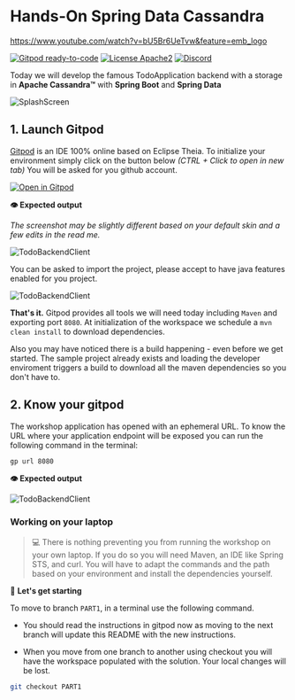 
# Hands-On Spring Data Cassandra

https://www.youtube.com/watch?v=bU5Br6UeTvw&feature=emb_logo


[![Gitpod ready-to-code](https://img.shields.io/badge/Gitpod-ready--to--code-blue?logo=gitpod)](https://gitpod.io/#https://github.com/DataStax-Academy/workshop-spring-data-cassandra) 
[![License Apache2](https://img.shields.io/hexpm/l/plug.svg)](http://www.apache.org/licenses/LICENSE-2.0)
[![Discord](https://img.shields.io/discord/685554030159593522)](https://discord.com/widget?id=685554030159593522&theme=dark)

Today we will develop the famous TodoApplication backend with a storage in **Apache Cassandra™** with **Spring Boot** and **Spring Data**

![SplashScreen](https://github.com/DataStax-Academy/workshop-spring-data-cassandra/blob/main/images/splash.jpeg?raw=true)


## 1. Launch Gitpod

[Gitpod](https://www.gitpod.io/) is an IDE 100% online based on Eclipse Theia. To initialize your environment simply click on the button below *(CTRL + Click to open in new tab)* You will be asked for you github account.

[![Open in Gitpod](https://gitpod.io/button/open-in-gitpod.svg)](https://gitpod.io/#https://github.com/DataStax-Academy/workshop-spring-data-cassandra)

**👁️ Expected output**

*The screenshot may be slightly different based on your default skin and a few edits in the read me.*

![TodoBackendClient](https://github.com/DataStax-Academy/workshop-spring-data-cassandra/blob/main/images/gitpod-home.png?raw=true)

You can be asked to import the project, please accept to have java features enabled for you project.

![TodoBackendClient](https://github.com/DataStax-Academy/workshop-spring-data-cassandra/blob/main/images/import.png?raw=true)

**That's it.** Gitpod provides all tools we will need today including `Maven` and exporting port `8080`. At initialization of the workspace we schedule a `mvn clean install` to download dependencies.

Also you may have noticed there is a build happening - even before we get started. The sample project already exists and loading the developer enviroment triggers a build to download all the maven dependencies so you don't have to.

## 2. Know your gitpod

The workshop application has opened with an ephemeral URL. To know the URL where your application endpoint will be exposed you can run the following command in the terminal:

```bash
gp url 8080
```

**👁️ Expected output**

![TodoBackendClient](https://github.com/DataStax-Academy/workshop-spring-data-cassandra/blob/main/images/gitpod-url.png?raw=true)


### Working on your laptop
> 💻 There is nothing preventing you from running the workshop on your own laptop. If you do so you will need Maven, an IDE like Spring STS, and curl. You will have to adapt the commands and the path based on your environment and install the dependencies yourself.


🚀 **Let's get starting**

To move to branch `PART1`, in a terminal use the following command. 

- You should read the instructions in gitpod now as moving to the next branch will update this README with the new instructions.

- When you move from one branch to another using checkout you will have the workspace populated with the solution. Your local changes will be lost.


```bash
git checkout PART1
```

